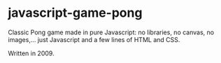 # javascript-game-pong
Classic Pong game made in pure Javascript: no libraries, no canvas, no images,... just Javascript and a few lines of HTML and CSS.

Written in 2009.
